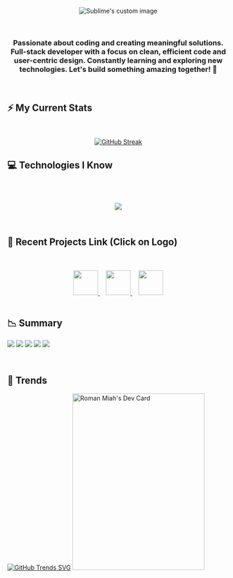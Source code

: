 <p align="center">
  <img src="https://i.ibb.co/nMxTbbq/32908076-249038668029-Converted.png?raw=true" alt="Sublime's custom image"/>
</p>
<br />
<h3 align="center">Passionate about coding and creating meaningful solutions. Full-stack developer with a focus on clean, efficient code and user-centric design. Constantly learning and exploring new technologies. Let's build something amazing together! 🚀 </h3>
<br />

## ⚡ My Current Stats 
<br />
  <p align="center">
    <a href="https://git.io/streak-stats"><img src="https://github-readme-streak-stats.herokuapp.com?user=mrromanmiah&theme=dark&background=0D1117&border=0D1117&ring=FD01FC&fire=0059FC&currStreakNum=0059FC&currStreakLabel=FD01FC&sideNums=FD01FC&sideLabels=0059FC&dates=FFFFFF" alt="GitHub Streak" /></a>
  </p>
  
  ## 💻 Technologies I Know
<br />
<br />
  <p align="center">
  <a href="https://skillicons.dev">
    <img src="https://skillicons.dev/icons?i=html,css,tailwind,js,react,firebase,mongodb,express,git,nodejs" />
  </a>
</p>
<br />

## 🌱 Recent Projects Link (Click on Logo)
<br />
<br />
<div align="center">
  <a href="https://vogue-verse.web.app/">
    <img src="https://i.ibb.co/WBqfVjB/logo-Black.png" width="56" height="56"/>
  </a>
  <img src="data:image/png;base64,iVBORw0KGgoAAAANSUhEUgAAACAAAAAgCAQAAADZc7J/AAAAmklEQVR42mJ0BgID/DMyC/gBDRJrMRAJXAPLmU6U9FJkiJCBdEMpYYwUwgA0fB/1RKTkPpIOXpHqBvhK5H5UqSRSFKWYpfIkGCoF2OzExODqDJbAZLPwAnGzEz+D9OPwLlK+Yr+Y6m9UgoOckR2sMTPgwPvEA34Jk2bDAAc1Cuj/NSIYF2gswpACiOh+ixUigAAAABJRU5ErkJggg==" width="10" height="1"/>
  <a href="https://edenenclave-8ff8d.web.app/">
    <img src="https://i.ibb.co/KrDVJsh/favicon.png" width="56" height="56"/>
  </a>
  <img src="data:image/png;base64,iVBORw0KGgoAAAANSUhEUgAAACAAAAAgCAQAAADZc7J/AAAAmklEQVR42mJ0BgID/DMyC/gBDRJrMRAJXAPLmU6U9FJkiJCBdEMpYYwUwgA0fB/1RKTkPpIOXpHqBvhK5H5UqSRSFKWYpfIkGCoF2OzExODqDJbAZLPwAnGzEz+D9OPwLlK+Yr+Y6m9UgoOckR2sMTPgwPvEA34Jk2bDAAc1Cuj/NSIYF2gswpACiOh+ixUigAAAABJRU5ErkJggg==" width="10" height="1"/>
  <a href="https://tour-titan.web.app/">
    <img src="https://i.ibb.co/5K9yq2k/Asset-2.png" width="56" height="56"/>
  </a>
</div>
<br />

## 📉 Summary
![](http://github-profile-summary-cards.vercel.app/api/cards/profile-details?username=mrromanmiah&theme=github_dark)
![](http://github-profile-summary-cards.vercel.app/api/cards/repos-per-language?username=mrromanmiah&theme=github_dark)
![](http://github-profile-summary-cards.vercel.app/api/cards/most-commit-language?username=mrromanmiah&theme=github_dark)
![](http://github-profile-summary-cards.vercel.app/api/cards/stats?username=mrromanmiah&theme=github_dark)
![](http://github-profile-summary-cards.vercel.app/api/cards/productive-time?username=mrromanmiah&theme=github_dark&utcOffset=8) 

<br />

## 📄 Trends
[![GitHub Trends SVG](https://api.githubtrends.io/user/svg/mrromanmiah/repos?time_range=one_year&group=other&theme=dark)](https://githubtrends.io)
<a href="https://app.daily.dev/mrromanmiah"><img src="https://api.daily.dev/devcards/d9cb31643c854da9baef5905f7425a65.png?r=cbq" width="300" height="400" alt="Roman Miah's Dev Card"/></a>
<br />

